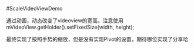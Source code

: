 #ScaleVideoViewDemo

通过动画，动态改变了videoview的宽高。注意使用mVideoView.getHolder().setFixedSize(width, height);

最终实现了按照手势的缩放，但是没有实现Pivot的设置，期待哪位实现了分享哈
